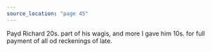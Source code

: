 ```yaml
---
source_location: "page 45"
---
```

Payd Richard 20s. part of his wagis, and more I gave him 10s. for full payment
of all od reckenings of late.
